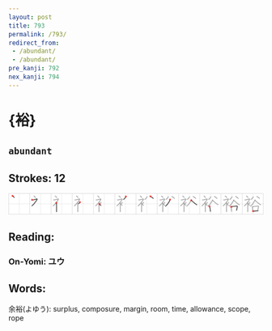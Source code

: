 ```yaml
---
layout: post
title: 793
permalink: /793/
redirect_from:
 - /abundant/
 - /abundant/
pre_kanji: 792
nex_kanji: 794
---
```


# {裕}

## `abundant`

## Strokes: 12

<div class="stroke"><img src="../images/E8A395.png" /></div>

## Reading:

### On-Yomi: ユウ

## Words:

余裕(よゆう): surplus, composure, margin, room, time, allowance, scope, rope
